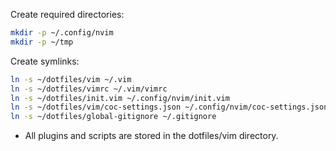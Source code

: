 Create required directories:

```bash
mkdir -p ~/.config/nvim
mkdir -p ~/tmp
```

Create symlinks:

```bash
ln -s ~/dotfiles/vim ~/.vim
ln -s ~/dotfiles/vimrc ~/.vim/vimrc
ln -s ~/dotfiles/init.vim ~/.config/nvim/init.vim
ln -s ~/dotfiles/vim/coc-settings.json ~/.config/nvim/coc-settings.json
ln -s ~/dotfiles/global-gitignore ~/.gitignore
```

- All plugins and scripts are stored in the dotfiles/vim directory.
